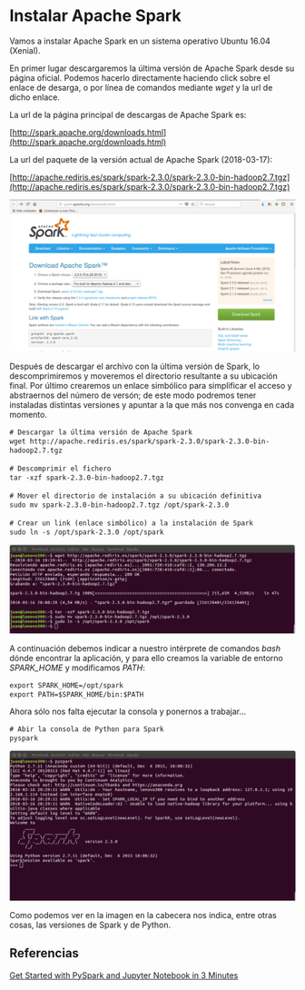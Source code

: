 # Instalar Apache Spark

Vamos a instalar Apache Spark en un sistema operativo Ubuntu 16.04 (Xenial).

En primer lugar descargaremos la última versión de Apache Spark desde su página oficial. Podemos hacerlo directamente haciendo click sobre el enlace de desarga, o por línea de comandos mediante _wget_ y la url de dicho enlace.

La url de la página principal de descargas de Apache Spark es:

[http://spark.apache.org/downloads.html](http://spark.apache.org/downloads.html)

La url del paquete de la versión actual de Apache Spark (2018-03-17):

[http://apache.rediris.es/spark/spark-2.3.0/spark-2.3.0-bin-hadoop2.7.tgz](http://apache.rediris.es/spark/spark-2.3.0/spark-2.3.0-bin-hadoop2.7.tgz)

![Página de descarga](images/spark-download-page.png)

Después de descargar el archivo con la última versión de Spark, lo descomprimiremos y moveremos el directorio resultante a su ubicación final. Por último crearemos un enlace simbólico para simplificar el acceso y abstraernos del número de versón; de este modo podremos tener instaladas distintas versiones y apuntar a la que más nos convenga en cada momento.

```
# Descargar la última versión de Apache Spark
wget http://apache.rediris.es/spark/spark-2.3.0/spark-2.3.0-bin-hadoop2.7.tgz

# Descomprimir el fichero
tar -xzf spark-2.3.0-bin-hadoop2.7.tgz

# Mover el directorio de instalación a su ubicación definitiva
sudo mv spark-2.3.0-bin-hadoop2.7.tgz /opt/spark-2.3.0

# Crear un link (enlace simbólico) a la instalación de Spark
sudo ln -s /opt/spark-2.3.0 /opt/spark
```

![Instalación](images/spark-terminal-install.png)


A continuación debemos indicar a nuestro intérprete de comandos _bash_ dónde encontrar la aplicación, y para ello creamos la variable de entorno _SPARK_HOME_ y modificamos _PATH_:
```
export SPARK_HOME=/opt/spark
export PATH=$SPARK_HOME/bin:$PATH
```

Ahora sólo nos falta ejecutar la consola y ponernos a trabajar...

```
# Abir la consola de Python para Spark
pyspark
```

![Consola](images/spark-console.png)

Como podemos ver en la imagen en la cabecera nos indica, entre otras cosas, las versiones de Spark y de Python.

## Referencias

[Get Started with PySpark and Jupyter Notebook in 3 Minutes](https://blog.sicara.com/get-started-pyspark-jupyter-guide-tutorial-ae2fe84f594f)


